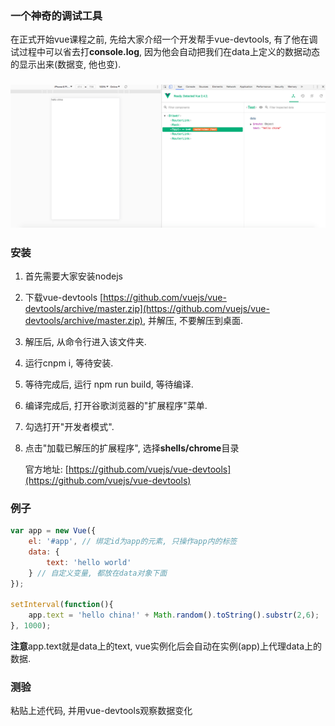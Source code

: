 ### 一个神奇的调试工具

在正式开始vue课程之前, 先给大家介绍一个开发帮手vue-devtools, 有了他在调试过程中可以省去打**console.log**, 因为他会自动把我们在data上定义的数据动态的显示出来\(数据变, 他也变\).

### ![](/assets/vue-devtools.png)

### 安装

1. 首先需要大家安装nodejs
2. 下载vue-devtools [https://github.com/vuejs/vue-devtools/archive/master.zip](https://github.com/vuejs/vue-devtools/archive/master.zip), 并解压, 不要解压到桌面.
3. 解压后, 从命令行进入该文件夹.
4. 运行cnpm i, 等待安装.
5. 等待完成后, 运行 npm run build, 等待编译.
6. 编译完成后, 打开谷歌浏览器的"扩展程序"菜单.
7. 勾选打开"开发者模式".
8. 点击"加载已解压的扩展程序", 选择**shells/chrome**目录

   官方地址: [https://github.com/vuejs/vue-devtools](https://github.com/vuejs/vue-devtools)



### 例子

```js
var app = new Vue({
    el: '#app', // 绑定id为app的元素, 只操作app内的标签
    data: {
        text: 'hello world'
    } // 自定义变量, 都放在data对象下面
});

setInterval(function(){
    app.text = 'hello china!' + Math.random().toString().substr(2,6);
}, 1000);
```

**注意**app.text就是data上的text, vue实例化后会自动在实例\(app\)上代理data上的数据.

### 

### 测验

粘贴上述代码, 并用vue-devtools观察数据变化

